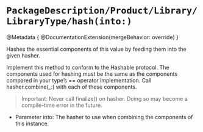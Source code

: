 # ``PackageDescription/Product/Library/LibraryType/hash(into:)``

@Metadata {
   @DocumentationExtension(mergeBehavior: override)
}

Hashes the essential components of this value by feeding them into the given hasher.

Implement this method to conform to the Hashable protocol. The components used for hashing must be the same as the components compared in your type’s == operator implementation. Call hasher.combine(_:) with each of these components.

> Important:
> Never call finalize() on hasher. Doing so may become a compile-time error in the future.

- Parameter into: The hasher to use when combining the components of this instance.
